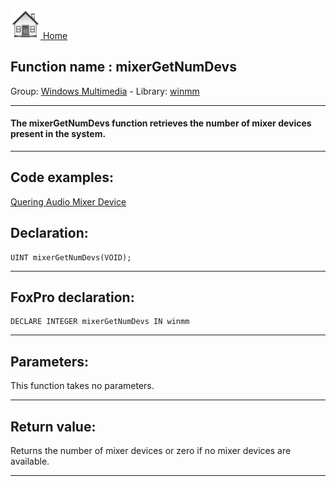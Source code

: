 [<img src="../../images/home.png"> Home ](https://github.com/VFPX/Win32API)  

## Function name : mixerGetNumDevs
Group: [Windows Multimedia](../../functions_group.md#Windows_Multimedia)  -  Library: [winmm](../../libraries.md#winmm)  
***  


#### The mixerGetNumDevs function retrieves the number of mixer devices present in the system.
***  


## Code examples:
[Quering Audio Mixer Device](../../samples/sample_423.md)  

## Declaration:
```foxpro  
UINT mixerGetNumDevs(VOID);  
```  
***  


## FoxPro declaration:
```foxpro  
DECLARE INTEGER mixerGetNumDevs IN winmm  
```  
***  


## Parameters:
This function takes no parameters.  
***  


## Return value:
Returns the number of mixer devices or zero if no mixer devices are available.  
***  

